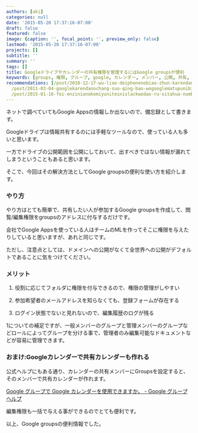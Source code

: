 ```yaml
---
authors: [aki]
categories: null
date: '2015-05-20 17:37:16-07:00'
draft: false
featured: false
image: {caption: '', focal_point: '', preview_only: false}
lastmod: '2015-05-20 17:37:16-07:00'
projects: []
subtitle: ''
summary: ''
tags: []
title: Googleドライブやカレンダーの共有権限を管理するにはGoogle groupsが便利
keywords: [groups, 権限, グループ, google, カレンダー, メンバー, 公開, 共有, 編集, ヘルプ]
recommendations: [/post/2010-12-17-wu-liao-deiphonenobiao-zhun-karendaniakapera-slash-he-chang-karendawobiao-shi-surufang-fa/,
  /post/2011-03-04-googlekarendanochang-suo-qing-bao-wogooglematupunibiao-shi-surufang-fa/,
  /post/2015-01-16-fei-enzinianokomiyuniteinislackwodao-ru-sitahua-number-ingress/]
---
```


ネットで調べていてもGoogle Appsの情報しか出ないので、備忘録として書きます。

  

Googleドライブは情報共有するのには手軽なツールなので、使っている人も多いと思います。

一方でドライブの公開範囲を公開にしておいて、出すべきではない情報が漏れてしまうということもあると思います。

そこで、今回はその解決方法としてGoogle groupsの便利な使い方を紹介します。

  

### やり方

  

やり方はとても簡単で、共有したい人が参加するGoogle groupsを作成して、閲覧/編集権限をgroupsのアドレスに付与するだけです。

  

会社でGoogle Appsを使っている人はチームのMLを作ってそこに権限を与えたりしていると思いますが、あれと同じです。

ただし、注意点としては、ドメインへの公開がなくて全世界への公開がデフォルトであることに気をつけてください。

  

### メリット

  

1. 役割に応じてフォルダに権限を付与できるので、権限の管理がしやすい

2. 参加希望者のメールアドレスを知らなくても、登録フォームが存在する

3. ログイン状態でないと見れないので、編集履歴のログが残る

  

1についての補足ですが、一般メンバーのグループと管理メンバーのグループなどロールによってグループを分ける事で、管理者のみ編集可能なドキュメントなどが容易に管理できます。

  

### おまけ:Googleカレンダーで共有カレンダーも作れる

  

公式ヘルプにもある通り、カレンダーの共有メンバーにGroupsを設定すると、そのメンバーで共有カレンダーが作れます。

  

[Google グループで Google カレンダーを使用できますか。 - Google グループ ヘルプ](https://support.google.com/groups/answer/60652?hl=ja)

  

編集権限も一括で与える事ができるのでとても便利です。

  

以上、Google groupsの便利情報でした。